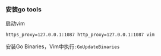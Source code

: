 ### 安装go tools

启动vim
```
https_proxy=127.0.0.1:1087 http_proxy=127.0.0.1:1087 vim
```

安装Go Binaries，Vim中执行`:GoUpdateBinaries`
